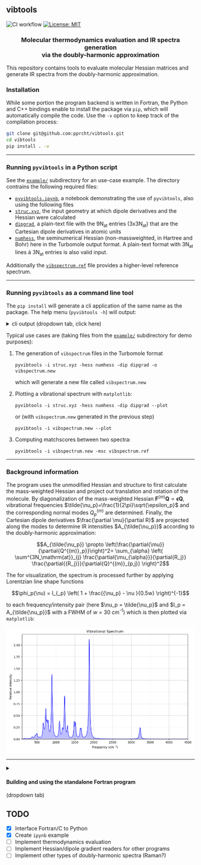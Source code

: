 ## vibtools
![CI workflow](https://github.com/pprcht/vibtools/actions/workflows/build.yml/badge.svg)
[![License: MIT](https://img.shields.io/badge/License-MIT-coral.svg)](./LICENSE)
<h3 align="center">Molecular thermodynamics evaluation and IR spectra generation<br>via the doubly-harmonic approximation</h3>


This repository contains tools to evaluate molecular Hessian matrices and generate IR spectra from the doubly-harmonic approximation.

### Installation

While some portion the program backend is written in Fortran, the Python and C++ bindings enable to install the package via `pip`, which will automatically compile the code. Use the `-v` option to keep track of the compilation process:
```bash
git clone git@github.com:pprcht/vibtools.git
cd vibtools
pip install . -v
```

---

### Running `pyvibtools` in a Python script

See the [`example/`](example/) subdirectory for an use-case example.
The directory contrains the following required files:
- [`pyvibtools.ipynb`](example/pyvibtools.ipynb), a notebook demonstrating the use of `pyvibtools`, also using the following files
- [`struc.xyz`](example/struc.xyz), the input geometry at which dipole derivatives and the Hessian were calculated
- [`dipgrad`](example/dipgrad), a plain-text file with the 9N<sub>at</sub> entries (3x3N<sub>at</sub>) that are the Cartesian dipole derivatives in atomic units
- [`numhess`](example/numhess), the seminumerical Hessian (non-massweighted, in Hartree and Bohr) here in the Turbomole output format. A plain-text format with 3N<sub>at</sub> lines á 3N<sub>at</sub> entries is also valid input.

Additionally the [`vibspectrum.ref`](example/vibspectrum.ref) file provides a higher-level reference spectrum.

---

### Running `pyvibtools` as a command line tool

The `pip install` will generate a cli application of the same name as the package.
The help menu (`pyvibtools -h`) will output:

<details>
<summary>cli output (dropdown tab, click here)</summary>

```
usage: pyvibtools [-h] -i FILE [-hess FILE] [-dip FILE] [-s <float>] [-o FILE] [--plot] [-msc FILE2]

A program to process vibrational spectra.

options:
  -h, --help            show this help message and exit
  -i FILE, --file FILE  Specify input file. Depending on the application, this file can be variety
                        of file types, e.g. a molecular structure or a vibspectrum file.

General Options:
  General options for input and output operations

  -hess FILE, --hessian FILE
                        Specify non-massweighted Hessian input file. The Hessian must be in atomic
                        units (Hartree, Bohr)
  -dip FILE, --dipole-gradient FILE
                        Specify Cartesian dipole derivative input file. Dipole gradient must be in
                        atomic units (charge, Bohr)
  -s <float>, --scal <float>
                        Specify a linear frequency scaling factor
  -o FILE, --output FILE
                        Specify the output file (written in TM vibspectrum format)

Processing/Plotting Options:
  These options will be applied to the spectrum and are useful for additional processing, like
  plotting or comparing spectra via match scores

  --plot                Apply Lorentzian line shapes to a the computed/read spectrumand plot via
                        matplotlib.
  -msc FILE2, --matchscore FILE2
                        Specify vibrational spectrum file for matchscore calculation comparing the
                        computed/read-in (-i) spectrum with FILE2
```
</details>


Typical use cases are (taking files from the [`example/`](example/) subdirectory for demo purposes):
1. The generation of `vibspectrum` files in the Turbomole format
   ```
   pyvibtools -i struc.xyz -hess numhess -dip dipgrad -o vibspectrum.new
   ```
   which will generate a new file called `vibspectrum.new`

2. Plotting a vibrational spectrum with `matplotlib`:
   ```
   pyvibtools -i struc.xyz -hess numhess -dip dipgrad --plot
   ```
   or (with `vibspectrum.new` generated in the previous step)
   ```
   pyvibtools -i vibspectrum.new --plot
   ```

3. Computing matchscores between two spectra:
   ```
   pyvibtools -i vibspectrum.new -msc vibspectrum.ref
   ```


---


### Background information

The program uses the unmodified Hessian and structure to first calculate the mass-weighted Hessian and project out translation and rotation of the molecule.
By diagonalization of the mass-weighted Hessian $\mathbf{F}^{(m)}\mathbf{Q}=\mathbf{\epsilon{Q}}$, vibrational frequencies $\tilde{\nu_p}=\frac{1}{2\pi}\sqrt{\epsilon_p}$ and the corresponding normal modes $Q_p^{(m)}$ are determined. 
Finally, the Cartesian dipole derivatives $\frac{\partial \mu}{\partial R}$ are projected along the modes to determine IR intensities $A_{\tilde{\nu_p}}$ according to the doubly-harmonic approximation:
```math
A_{\tilde{\nu_p}} \propto \left(\frac{\partial{\mu}}{\partial{Q^{(m)}_p}}\right)^2= \sum_{\alpha} \left( \sum^{3N_\mathrm{at}}_{j} \frac{\partial{\mu_{\alpha}}}{\partial{R_j}} \frac{\partial{{R_j}}}{\partial{Q}^{(m)}_{p,j}}  \right)^2
```

The for visualization, the spectrum is processed further by applying Lorentzian line shape functions 
```math
\phi_p(\nu) = I_{_p} \left( 1 + \frac{{\nu_p} - \nu }{0.5w}  \right)^{-1}
```
to each frequency/intensity pair (here $\nu_p = \tilde{\nu_p}$ and $I_p = A_{\tilde{\nu_p}}$ with a FWHM of $w$ = 30 cm<sup>-1</sup>) which is then plotted via `matplotlib`:

![IR spectrum for the example](assets/spectrum.png)



---

<details>
<summary><h4>Building and using the standalone Fortran program</h4> (dropdown tab)</summary>

The following setup is optional and ***not required*** if using the `pip` install.
In fact, the Python command line tool `pyvibtools` has some more functionalities than the Fortran version, which is kept around only for legacy purposes.
To build the `vibtools` Fortran binary with CMake use the following chain of commands (in this example with `gfortran/gcc` compilers)
```bash
FC=gfortran CC=gcc cmake -B _build -Dbuild_exe=true
```
and then followed by
```bash
make -C _build
```
The program can then be found within the `_build` directory and only needs to be added to the program path.

With the compiled program run

```bash
vibtools struc.xyz -dip dipgrad -hess numhess -s 0.9606 
```

which should produce the following output:

```
 vibtools v0.1 Wed, 15 May 14:43:21, 05/15/2024
 commit (5896188) compiled by 'philipp@xps15'
 
 This program is distributed in the hope that it will be useful,
 but WITHOUT ANY WARRANTY; without even the implied warranty of
 MERCHANTABILITY or FITNESS FOR A PARTICULAR PURPOSE.
 
 **************************************************************
 PLEASE MAKE SURE HESSIAN AND DIPOLE FILES ARE IN ATOMIC UNITS!
 **************************************************************
 
 --------------------------------------------------
 Input structure : struc.xyz
 Input Hessian   : numhess
 Input dμ/dR     : dipgrad
 Scaling factor  :   0.96060
 Output file     : vibspectrum
 --------------------------------------------------
 Allocated data:
   nat 14
   at(14)
   xyz(3,14)
   hess(42,42)
   dipd(3,42)
 --------------------------------------------------
 ZPVE / Eh        :        0.088380841694293
 thermodynamics @  298.15K :
 H_vib / kcal/mol :        3.731781748516586
 S_vib / cal/molK :       22.992769821068045
 --------------------------------------------------
 vibspectrum written.
```

The produced `vibspectrum` file can be processed further by the command

```bash
vibtools vibspectrum --plot
```
to write a plain-text `spectrum.txt`

</details>


## TODO

 * [x] Interface Fortran/C to Python
 * [x] Create `ipynb` example
 * [ ] Implement thermodynamics evaluation
 * [ ] Implement Hessian/dipole gradient readers for other programs
 * [ ] Implement other types of doubly-harmonic spectra (Raman?) 
